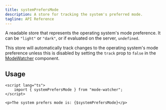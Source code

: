 ```yaml
---
title: systemPrefersMode
description: A store for tracking the system's preferred mode.
tagline: API Reference
---
```


A readable store that represents the operating system's mode preference. It can be `"light"` or
`"dark"`, or if evaluated on the server, `undefined`.

This store will automatically track changes to the operating system's mode preference unless this is
disabled by setting the `track` prop to `false` in the
[ModeWatcher](/docs/api-reference/mode-watcher) component.

## Usage

```svelte
<script lang="ts">
	import { systemPrefersMode } from "mode-watcher";
</script>

<p>The system prefers mode is: {$systemPrefersMode}</p>
```
